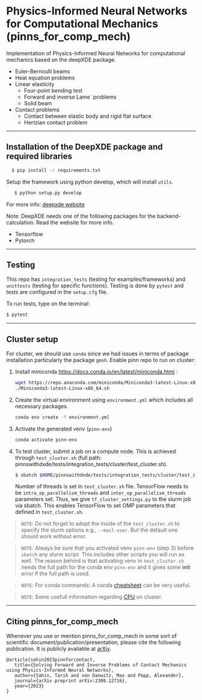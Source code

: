 # Physics-Informed Neural Networks for Computational Mechanics (pinns_for_comp_mech)

Implementation of Physics-Informed Neural Networks for computational mechanics based on the deepXDE package.

- Euler-Bernoulli beams
- Heat equation problems
- Linear elasticity
  - Four-point bending test
  - Forward and inverse Lame` problems
  - Solid beam
- Contact problems
  - Contact between elastic body and rigid flat surface
  - Hertzian contact problem
---

## Installation of the DeepXDE package and required libraries

 ```bash
   $ pip install -r requirements.txt
   ```

Setup the framework using python develop, which will install `utils`.
```bash
   $ python setup.py develop
```

For more info: [deepxde website](https://deepxde.readthedocs.io/en/latest/user/installation.html)

Note: DeepXDE needs one of the following packages for the backend-calculation. Read the website for more info. 

- Tensorflow
- Pytorch

---

## Testing

This repo has `integration_tests` (testing for examples/frameworks) and `unittests` (testing for specific functions). Testing is done by `pytest` and tests are configured in the `setup.cfg` file. 

To run tests, type on the terminal:
```bash
$ pytest
```

---

## Cluster setup
For cluster, we should use `conda` since we had issues in terms of package installation particularly the package `gmsh`.  Enable pinn repo to run on cluster:

1. Install miniconda https://docs.conda.io/en/latest/miniconda.html :

    ```bash
    wget https://repo.anaconda.com/miniconda/Miniconda3-latest-Linux-x86_64.sh
    ./Miniconda3-latest-Linux-x86_64.sh
    ```
2. Create the virtual environment using `environment.yml` which includes all necessary packages. 
    ```bash
    conda env create -f environment.yml
    ```

3. Activate the generated venv (`pinn-env`) 
    ```bash
    conda activate pinn-env
    ```
4. To test cluster, submit a job on a compute node. This is achieved through `test_cluster.sh` (full path: pinnswithdxde/tests/integration_tests/cluster/test_cluster.sh).

    ```bash
    $ sbatch $HOME/pinnswithdxde/tests/integration_tests/cluster/test_cluster.sh
    ```
    Number of threads is set in `test_cluster.sh` file. TensorFlow needs to be `intra_op_parallelism_threads` and `inter_op_parallelism_threads` parameters set. Thus, we give  `tf_cluster_settings.py` to the slurm job via sbatch. This enables TensorFlow to set OMP parameters that defined in `test_cluster.sh`.

> `NOTE`: Do not forget to adopt the inside of the `test_cluster.sh` to specify the slurm options e.g., `--mail-user`. But the default one should work without error. 

> `NOTE`: Always be sure that you activated venv `pinn-env` (step 3) before `sbatch` any slurm script. This includes other scripts you will run as well. The reason behind is that activating venv in `test_cluster.sh` needs the full path for the conda env `pinn-env` and it gives some **init** error if the full path is used.  

> `NOTE`: For conda commands: A conda [cheatsheet](https://docs.conda.io/projects/conda/en/latest/_downloads/843d9e0198f2a193a3484886fa28163c/conda-cheatsheet.pdf) can be very useful. 

> `NOTE`: Some usefull information regarding [CPU](https://github.com/PrincetonUniversity/slurm_mnist/tree/master/cpu_only#readme) on cluster. 

---

## Citing pinns_for_comp_mech

Whenever you use or mention pinns_for_comp_mech in some sort of scientific document/publication/presentation, please cite the following publication. It is publicly avaliable at [arXiv](https://arxiv.org/abs/2308.12716).

```
@article{sahin2023pinnforcontact,
   title={Solving Forward and Inverse Problems of Contact Mechanics using Physics-Informed Neural Networks},
   author={Sahin, Tarik and von Danwitz, Max and Popp, Alexander},
   journal={arXiv preprint arXiv:2308.12716},
   year={2023}
}
```
